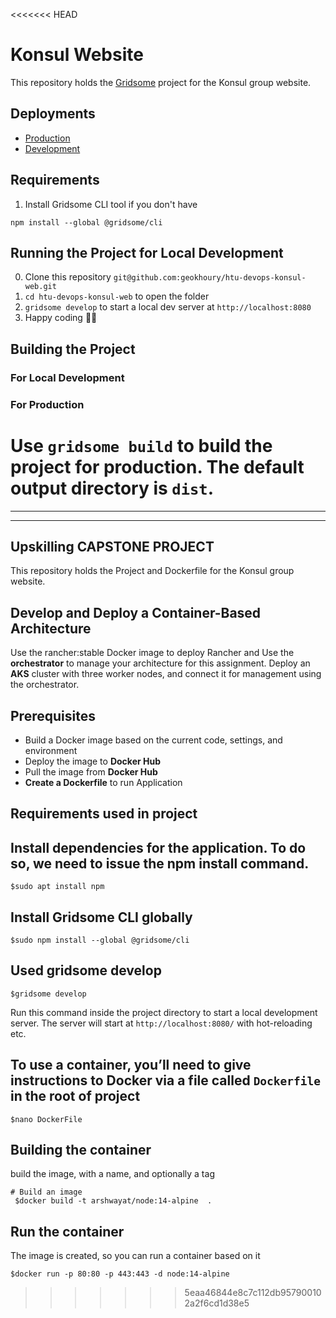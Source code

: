 <<<<<<< HEAD
# Konsul Website

This repository holds the [Gridsome](https://gridsome.org) project for the Konsul group website.

## Deployments

* [Production](https://konsul.devops.htu/)
* [Development](https://konsul.dev.devop.htu/)


## Requirements

1. Install Gridsome CLI tool if you don't have

`npm install --global @gridsome/cli`

## Running the Project for Local Development

0. Clone this repository `git@github.com:geokhoury/htu-devops-konsul-web.git`
1. `cd htu-devops-konsul-web` to open the folder
2. `gridsome develop` to start a local dev server at `http://localhost:8080`
3. Happy coding 🎉🙌

## Building the Project

### For Local Development

### For Production

Use `gridsome build` to build the project for production. The default output directory is `dist`.
=======
---

---

<h2 id="upskilling-capstone-project">Upskilling CAPSTONE PROJECT</h2>
<p>This repository holds the Project and Dockerfile for the Konsul group website.</p>
<h2 id="develop-and-deploy-a-container-based-architecture">Develop and Deploy a Container-Based Architecture</h2>
<p>Use the rancher:stable Docker image to deploy Rancher and Use the <strong>orchestrator</strong> to manage your architecture for this assignment. Deploy an <strong>AKS</strong> cluster with three worker nodes, and connect it for management using the orchestrator.</p>
<h2 id="prerequisites">Prerequisites</h2>
<ul>
<li>Build a Docker image based on the current code, settings,  and environment</li>
<li>Deploy the image to <strong>Docker Hub</strong></li>
<li>Pull the image from <strong>Docker Hub</strong></li>
<li><strong>Create a Dockerfile</strong> to run  Application</li>
</ul>
<h2 id="requirements-used-in-project">Requirements used in project</h2>
<h2 id="install-dependencies-for-the-application.-to-do-so-we-need-to-issue----the-npm-install-command.">Install dependencies for the application. To do so, we need to issue    the <strong>npm install</strong> command.</h2>
<pre><code>$sudo apt install npm
</code></pre>
<h2 id="install-gridsome-cli-globally">Install Gridsome CLI globally</h2>
<pre><code>$sudo npm install --global @gridsome/cli
</code></pre>
<h2 id="used--gridsome-develop">Used  gridsome develop</h2>
<pre><code>$gridsome develop 
</code></pre>
<p>Run this command inside the project directory to start a local development server. The server will start at <code>http://localhost:8080/</code> with hot-reloading etc.</p>
<h2 id="to-use-a-container-youll-need-to-give-instructions-to-docker-via-a-file-called-dockerfile-in-the-root-of-project">To use a container, you’ll need to give instructions to Docker via a file called <code>Dockerfile</code> in the root of project</h2>
<pre><code>$nano DockerFile
</code></pre>
<h2 id="building-the-container">Building the container</h2>
<p>build the image, with a name, and optionally a tag</p>
<pre><code># Build an image
 $docker build -t arshwayat/node:14-alpine  .
</code></pre>
<h2 id="run-the-container">Run the container</h2>
<p>The image is created, so you can run a container based on it</p>
<pre><code>$docker run -p 80:80 -p 443:443 -d node:14-alpine
</code></pre>

>>>>>>> 5eaa46844e8c7c112db957900102a2f6cd1d38e5
